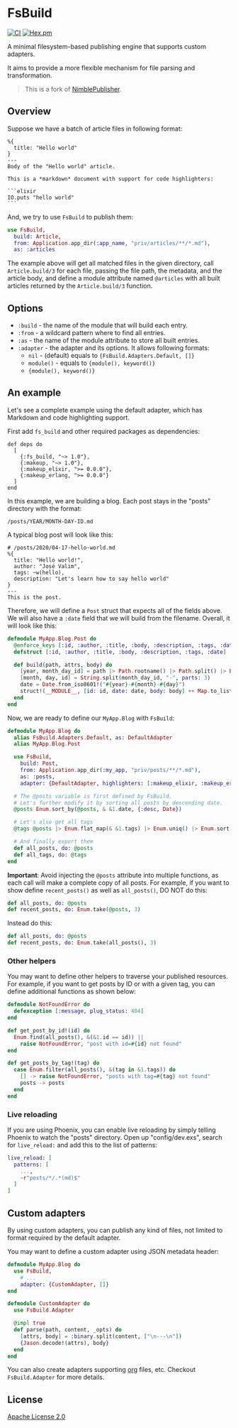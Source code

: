 # FsBuild

[![CI](https://github.com/cozy-elixir/fs_build/actions/workflows/ci.yml/badge.svg)](https://github.com/cozy-elixir/fs_build/actions/workflows/ci.yml)
[![Hex.pm](https://img.shields.io/hexpm/v/fs_build.svg)](https://hex.pm/packages/fs_build)

<!-- MDOC -->

A minimal filesystem-based publishing engine that supports custom
adapters.

It aims to provide a more flexible mechanism for file parsing and transformation.

> This is a fork of [NimblePublisher](https://github.com/dashbitco/nimble_publisher).

## Overview

Suppose we have a batch of article files in following format:

    %{
      title: "Hello world"
    }
    ---
    Body of the "Hello world" article.

    This is a *markdown* document with support for code highlighters:

    ```elixir
    IO.puts "hello world"
    ```

And, we try to use `FsBuild` to publish them:

```elixir
use FsBuild,
  build: Article,
  from: Application.app_dir(:app_name, "priv/articles/**/*.md"),
  as: :articles
```

The example above will get all matched files in the given directory,
call `Article.build/3` for each file, passing the file path,
the metadata, and the article body, and define a module attribute
named `@articles` with all built articles returned by the
`Article.build/3` function.

## Options

- `:build` - the name of the module that will build each entry.
- `:from` - a wildcard pattern where to find all entries.
- `:as` - the name of the module attribute to store all built entries.
- `:adapter` - the adapter and its options. It allows following formats:
  - `nil` - (default) equals to `{FsBuild.Adapters.Default, []}`
  - `module()` - equals to `{module(), keyword()}`
  - `{module(), keyword()}`

## An example

Let's see a complete example using the default adapter, which has
Markdown and code highlighting support.

First add `fs_build` and other required packages as dependencies:

    def deps do
      [
        {:fs_build, "~> 1.0"},
        {:makeup, "~> 1.0"},
        {:makeup_elixir, ">= 0.0.0"},
        {:makeup_erlang, ">= 0.0.0"}
      ]
    end

In this example, we are building a blog. Each post stays in the
"posts" directory with the format:

    /posts/YEAR/MONTH-DAY-ID.md

A typical blog post will look like this:

    # /posts/2020/04-17-hello-world.md
    %{
      title: "Hello world!",
      author: "José Valim",
      tags: ~w(hello),
      description: "Let's learn how to say hello world"
    }
    ---
    This is the post.

Therefore, we will define a `Post` struct that expects all of the fields
above. We will also have a `:date` field that we will build from the
filename. Overall, it will look like this:

```elixir
defmodule MyApp.Blog.Post do
  @enforce_keys [:id, :author, :title, :body, :description, :tags, :date]
  defstruct [:id, :author, :title, :body, :description, :tags, :date]

  def build(path, attrs, body) do
    [year, month_day_id] = path |> Path.rootname() |> Path.split() |> Enum.take(-2)
    [month, day, id] = String.split(month_day_id, "-", parts: 3)
    date = Date.from_iso8601!("#{year}-#{month}-#{day}")
    struct!(__MODULE__, [id: id, date: date, body: body] ++ Map.to_list(attrs))
  end
end
```

Now, we are ready to define our `MyApp.Blog` with `FsBuild`:

```elixir
defmodule MyApp.Blog do
  alias FsBuild.Adapters.Default, as: DefaultAdapter
  alias MyApp.Blog.Post

  use FsBuild,
    build: Post,
    from: Application.app_dir(:my_app, "priv/posts/**/*.md"),
    as: :posts,
    adapter: {DefaultAdapter, highlighters: [:makeup_elixir, :makeup_erlang]}

  # The @posts variable is first defined by FsBuild.
  # Let's further modify it by sorting all posts by descending date.
  @posts Enum.sort_by(@posts, & &1.date, {:desc, Date})

  # Let's also get all tags
  @tags @posts |> Enum.flat_map(& &1.tags) |> Enum.uniq() |> Enum.sort()

  # And finally export them
  def all_posts, do: @posts
  def all_tags, do: @tags
end
```

**Important**: Avoid injecting the `@posts` attribute into multiple functions,
as each call will make a complete copy of all posts. For example, if you want
to show define `recent_posts()` as well as `all_posts()`, DO NOT do this:

```elixir
def all_posts, do: @posts
def recent_posts, do: Enum.take(@posts, 3)
```

Instead do this:

```elixir
def all_posts, do: @posts
def recent_posts, do: Enum.take(all_posts(), 3)
```

### Other helpers

You may want to define other helpers to traverse your published resources.
For example, if you want to get posts by ID or with a given tag, you can
define additional functions as shown below:

```elixir
defmodule NotFoundError do
  defexception [:message, plug_status: 404]
end

def get_post_by_id!(id) do
  Enum.find(all_posts(), &(&1.id == id)) ||
    raise NotFoundError, "post with id=#{id} not found"
end

def get_posts_by_tag!(tag) do
  case Enum.filter(all_posts(), &(tag in &1.tags)) do
    [] -> raise NotFoundError, "posts with tag=#{tag} not found"
    posts -> posts
  end
end
```

### Live reloading

If you are using Phoenix, you can enable live reloading by simply telling Phoenix to watch the "posts" directory. Open up "config/dev.exs", search for `live_reload:` and add this to the list of patterns:

```elixir
live_reload: [
  patterns: [
    ...,
    ~r"posts/*/.*(md)$"
  ]
]
```

## Custom adapters

By using custom adapters, you can publish any kind of files, not limited to format required by the default adapter.

You may want to define a custom adapter using JSON metadata header:

```elixir
defmodule MyApp.Blog do
  use FsBuild,
    # ...
    adapter: {CustomAdapter, []}
end

defmodule CustomAdapter do
  use FsBuild.Adapter

  @impl true
  def parse(path, content, _opts) do
    [attrs, body] = :binary.split(content, ["\n---\n"])
    {Jason.decode!(attrs), body}
  end
end
```

You can also create adapters supporting [org](https://orgmode.org/) files, etc. Checkout `FsBuild.Adapter` for more details.

<!-- MDOC -->

## License

[Apache License 2.0](./LICENSE)

